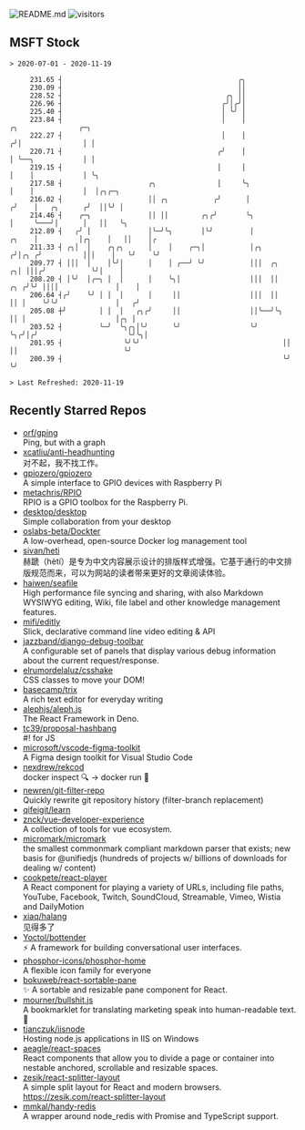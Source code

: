 ![README.md](https://github.com/Gerhut/Gerhut/workflows/README.md/badge.svg)
![visitors](https://visitors.vercel.app/Gerhut/Gerhut?token=8cf69d1f6813d272ef062726b6070c9be4ff72038cfe5a7ded7384a8da65d866)

## MSFT Stock

```
> 2020-07-01 - 2020-11-19

     231.65 ┤                                           ╭╮                                                       
     230.09 ┤                                           ││                                                       
     228.52 ┤                                        ╭╮ ││                                                       
     226.96 ┤                                       ╭╯│╭╯│                                                       
     225.40 ┤                                       │ ╰╯ │                                                       
     223.84 ┤                                       │    │                          ╭╮               ╭─╮         
     222.27 ┤                                       │    │                         ╭╯│               │ │         
     220.71 ┤                                      ╭╯    │                         │ ╰──╮            │ │         
     219.15 ┤                                      │     │                         │    │            │ ╰╮        
     217.58 ┤                     ╭╮               │     ╰╮                        │    │            │  │╭╮╭─╮   
     216.02 ┤                     ││ ╭╮           ╭╯      │                       ╭╯    │   ╭╮      ╭╯  ││╰╯ │   
     214.46 ┤    ╭─╮              ││ ││        ╭╮╭╯       ╰╮                      │     ╰───╯│      │   ││   ╰╮  
     212.89 ┤   ╭╯ │              │╰─╯╰╮       │╰╯         │                ╭╮    │          │╭╮    │   ││    │╭ 
     211.33 ┤ ╭╮│  │    ╭╮╭╮      │    │    ╭─╮│           │╭╮             ╭╯│╭╮ ╭╯          │││    │   ╰╯    ╰╯ 
     209.77 ┤ │││  │    │╰╯│      │    │ ╭──╯ ╰╯           │││  ╭╮       ╭╮│ │││╭╯           ╰╯│    │            
     208.20 ┤ │╰╯  │╭─╮ │  │      │    ╰╮│                 │││  ││   ╭╮ ╭╯╰╯ ││││              │    │            
     206.64 ┤╭╯    ╰╯ │ │  │      │     ││                 │││  ││   ││ │    ╰╯╰╯              │   ╭╯            
     205.08 ┼╯        │ │  │   ╭╮╭╯     ││                 ││╰──╯╰╮  ││ │                      │╭╮ │             
     203.52 ┤         ╰─╯  ╰╮╭╮│╰╯      ╰╯                 ╰╯     ╰╮╭╯│╭╯                      ╰╯╰╮│             
     201.95 ┤               ╰╯╰╯                                   ││ ││                          ╰╯             
     200.39 ┤                                                      ╰╯ ╰╯                                         

> Last Refreshed: 2020-11-19
```

## Recently Starred Repos

- [orf/gping](https://github.com/orf/gping)  
  Ping, but with a graph
- [xcatliu/anti-headhunting](https://github.com/xcatliu/anti-headhunting)  
  对不起，我不找工作。
- [gpiozero/gpiozero](https://github.com/gpiozero/gpiozero)  
  A simple interface to GPIO devices with Raspberry Pi
- [metachris/RPIO](https://github.com/metachris/RPIO)  
  RPIO is a GPIO toolbox for the Raspberry Pi.
- [desktop/desktop](https://github.com/desktop/desktop)  
  Simple collaboration from your desktop
- [oslabs-beta/Dockter](https://github.com/oslabs-beta/Dockter)  
  A low-overhead, open-source Docker log management tool
- [sivan/heti](https://github.com/sivan/heti)  
  赫蹏（hètí）是专为中文内容展示设计的排版样式增强。它基于通行的中文排版规范而来，可以为网站的读者带来更好的文章阅读体验。
- [haiwen/seafile](https://github.com/haiwen/seafile)  
  High performance file syncing and sharing, with also Markdown WYSIWYG editing, Wiki, file label and other knowledge management features.
- [mifi/editly](https://github.com/mifi/editly)  
  Slick, declarative command line video editing & API
- [jazzband/django-debug-toolbar](https://github.com/jazzband/django-debug-toolbar)  
  A configurable set of panels that display various debug information about the current request/response.
- [elrumordelaluz/csshake](https://github.com/elrumordelaluz/csshake)  
  CSS classes to move your DOM!
- [basecamp/trix](https://github.com/basecamp/trix)  
  A rich text editor for everyday writing
- [alephjs/aleph.js](https://github.com/alephjs/aleph.js)  
  The React Framework in Deno.
- [tc39/proposal-hashbang](https://github.com/tc39/proposal-hashbang)  
  #! for JS
- [microsoft/vscode-figma-toolkit](https://github.com/microsoft/vscode-figma-toolkit)  
   A Figma design toolkit for Visual Studio Code
- [nexdrew/rekcod](https://github.com/nexdrew/rekcod)  
  docker inspect :mag: → docker run :runner:
- [newren/git-filter-repo](https://github.com/newren/git-filter-repo)  
  Quickly rewrite git repository history (filter-branch replacement)
- [qifeigit/learn](https://github.com/qifeigit/learn)  
- [znck/vue-developer-experience](https://github.com/znck/vue-developer-experience)  
  A collection of tools for vue ecosystem.
- [micromark/micromark](https://github.com/micromark/micromark)  
  the smallest commonmark compliant markdown parser that exists; new basis for @unifiedjs (hundreds of projects w/ billions of downloads for dealing w/ content)
- [cookpete/react-player](https://github.com/cookpete/react-player)  
  A React component for playing a variety of URLs, including file paths, YouTube, Facebook, Twitch, SoundCloud, Streamable, Vimeo, Wistia and DailyMotion
- [xiaq/halang](https://github.com/xiaq/halang)  
  见得多了
- [Yoctol/bottender](https://github.com/Yoctol/bottender)  
  ⚡️ A framework for building conversational user interfaces.
- [phosphor-icons/phosphor-home](https://github.com/phosphor-icons/phosphor-home)  
  A flexible icon family for everyone
- [bokuweb/react-sortable-pane](https://github.com/bokuweb/react-sortable-pane)  
  :sparkles: A sortable and resizable pane component for React.
- [mourner/bullshit.js](https://github.com/mourner/bullshit.js)  
  A bookmarklet for translating marketing speak into human-readable text. :poop:
- [tjanczuk/iisnode](https://github.com/tjanczuk/iisnode)  
  Hosting node.js applications in IIS on Windows
- [aeagle/react-spaces](https://github.com/aeagle/react-spaces)  
  React components that allow you to divide a page or container into nestable anchored, scrollable and resizable spaces.
- [zesik/react-splitter-layout](https://github.com/zesik/react-splitter-layout)  
  A simple split layout for React and modern browsers. https://zesik.com/react-splitter-layout
- [mmkal/handy-redis](https://github.com/mmkal/handy-redis)  
  A wrapper around node_redis with Promise and TypeScript support.
